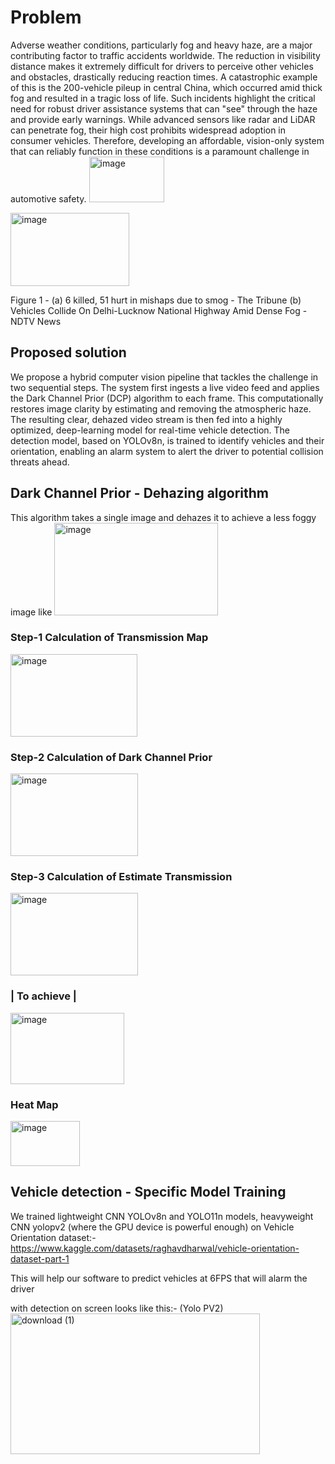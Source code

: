 # Problem 
Adverse weather conditions, particularly fog and heavy haze, are a major contributing factor to traffic
accidents worldwide. The reduction in visibility distance makes it extremely difficult for drivers to
perceive other vehicles and obstacles, drastically reducing reaction times. A catastrophic example of
this is the 200-vehicle pileup in central China, which occurred amid thick fog and resulted in a tragic
loss of life. Such incidents highlight the critical need for robust driver assistance systems that can "see"
through the haze and provide early warnings. While advanced sensors like radar and LiDAR can
penetrate fog, their high cost prohibits widespread adoption in consumer vehicles. Therefore,
developing an affordable, vision-only system that can reliably function in these conditions is a
paramount challenge in automotive safety.
<img width="120" height="73" alt="image" src="https://github.com/user-attachments/assets/2abea810-5008-4010-a962-98f340ed8856" />

<img width="190" height="117" alt="image" src="https://github.com/user-attachments/assets/4b4be299-2cc4-474f-be53-7f4216a25f17" />

Figure 1 - (a) 6 killed, 51 hurt in mishaps due to smog - The Tribune
(b) Vehicles Collide On Delhi-Lucknow National Highway Amid Dense Fog - NDTV News

## Proposed solution
We propose a hybrid computer vision pipeline that tackles the challenge in two sequential steps. The
system first ingests a live video feed and applies the Dark Channel Prior (DCP) algorithm to each
frame. This computationally restores image clarity by estimating and removing the atmospheric haze.
The resulting clear, dehazed video stream is then fed into a highly optimized, deep-learning model for
real-time vehicle detection. The detection model, based on YOLOv8n, is trained to identify vehicles
and their orientation, enabling an alarm system to alert the driver to potential collision threats ahead.

## Dark Channel Prior - Dehazing algorithm 
This algorithm takes a single image and dehazes it to achieve a less foggy image
like
<img width="262" height="148" alt="image" src="https://github.com/user-attachments/assets/b2d8b847-f553-4328-97b0-6b3c1730106f" />

### Step-1 Calculation of Transmission Map

<img width="203" height="132" alt="image" src="https://github.com/user-attachments/assets/1795c88f-156a-4fdf-8150-b4b45324c70c" />

### Step-2 Calculation of Dark Channel Prior  

<img width="204" height="132" alt="image" src="https://github.com/user-attachments/assets/2c727a4b-3405-47ad-bc07-d6ac1e4fac86" />
     
### Step-3 Calculation of Estimate Transmission   

<img width="204" height="132" alt="image" src="https://github.com/user-attachments/assets/b204dfda-8e07-4a24-94c6-e0d0a13d3805" />

### | To achieve |

<img width="182" height="114" alt="image" src="https://github.com/user-attachments/assets/82015ebd-8b00-4f40-a5c7-fb76c668cb6d" />

### Heat Map

<img width="111" height="72" alt="image" src="https://github.com/user-attachments/assets/d85bda41-40a0-4c7e-ac33-b44935a9b283" />


## Vehicle detection - Specific Model Training
We trained lightweight CNN YOLOv8n and YOLO11n models, heavyweight CNN yolopv2 (where the GPU device is powerful enough) on 
Vehicle Orientation dataset:- 
https://www.kaggle.com/datasets/raghavdharwal/vehicle-orientation-dataset-part-1

This will help our software to predict vehicles at 6FPS that will alarm the driver

with detection on screen looks like this:- (Yolo PV2)
<img width="399" height="225" alt="download (1)" src="https://github.com/user-attachments/assets/787d7c35-cba5-49e4-a8ba-e29533efec82" />








